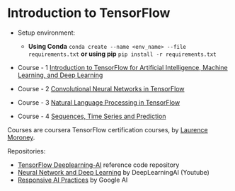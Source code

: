 # Introduction to TensorFlow

* Setup environment:
    * **Using Conda** `conda create --name <env_name> --file requirements.txt` **or using pip** `pip install -r requirements.txt`

* Course - 1  [Introduction to TensorFlow for Artificial Intelligence, Machine Learning, and Deep Learning](https://www.coursera.org/learn/introduction-tensorflow)
* Course - 2  [Convolutional Neural Networks in TensorFlow](https://www.coursera.org/learn/convolutional-neural-networks-tensorflow)
* Course - 3 [Natural Language Processing in TensorFlow](https://www.coursera.org/learn/natural-language-processing-tensorflow)
* Course - 4 [Sequences, Time Series and Prediction](https://www.coursera.org/learn/tensorflow-sequences-time-series-and-prediction)

Courses are coursera TensorFlow certification courses, by [Laurence Moroney](https://www.linkedin.com/in/laurence-moroney/).

Repositories:

* [TensorFlow Deeplearning-AI](https://github.com/https-deeplearning-ai/tensorflow-1-public) reference code repository
* [Neural Network and Deep Learning](https://www.youtube.com/watch?v=CS4cs9xVecg&list=PLkDaE6sCZn6Ec-XTbcX1uRg2_u4xOEky0) by DeepLearningAI (Youtube)
* [Responsive AI Practices](https://ai.google/responsibilities/responsible-ai-practices/) by Google AI

